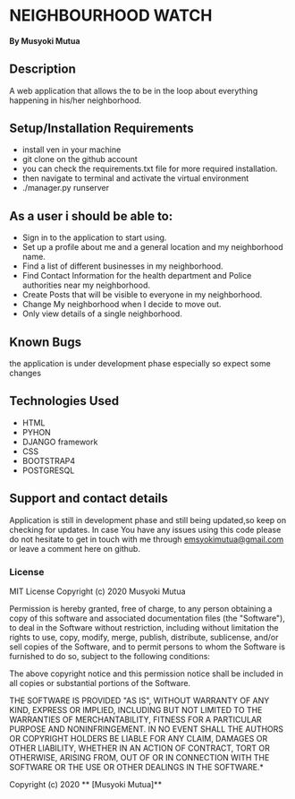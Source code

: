 # NEIGHBOURHOOD WATCH
#### By **Musyoki Mutua**
## Description
A web application that allows the to be in the loop about everything happening in his/her neighborhood.
## Setup/Installation Requirements
* install ven in your machine
* git clone on the github account
* you can check the requirements.txt file for more required installation.
* then navigate to terminal and activate the virtual environment
* ./manager.py runserver

## As a user i should be able to:
* Sign in to the application to start using.
* Set up a profile about me and a general location and my neighborhood name.
* Find a list of different businesses in my neighborhood.
* Find Contact Information for the health department and Police authorities near my neighborhood.
* Create Posts that will be visible to everyone in my neighborhood.
* Change My neighborhood when I decide to move out.
* Only view details of a single neighborhood.

## Known Bugs
the application is under development phase especially so expect some changes
## Technologies Used
* HTML
* PYHON
* DJANGO framework
* CSS
* BOOTSTRAP4
* POSTGRESQL
## Support and contact details
Application is still in development phase and still being updated,so keep on checking for updates. In case You have any issues using this code please do not hesitate to get in touch with me through emsyokimutua@gmail.com or leave a comment here on github.


### License
MIT License
Copyright (c) 2020 Musyoki Mutua

Permission is hereby granted, free of charge, to any person obtaining a copy of this software and associated documentation files (the "Software"), to deal in the Software without restriction, including without limitation the rights to use, copy, modify, merge, publish, distribute, sublicense, and/or sell copies of the Software, and to permit persons to whom the Software is furnished to do so, subject to the following conditions:

The above copyright notice and this permission notice shall be included in all copies or substantial portions of the Software.

THE SOFTWARE IS PROVIDED "AS IS", WITHOUT WARRANTY OF ANY KIND, EXPRESS OR IMPLIED, INCLUDING BUT NOT LIMITED TO THE WARRANTIES OF MERCHANTABILITY, FITNESS FOR A PARTICULAR PURPOSE AND NONINFRINGEMENT. IN NO EVENT SHALL THE AUTHORS OR COPYRIGHT HOLDERS BE LIABLE FOR ANY CLAIM, DAMAGES OR OTHER LIABILITY, WHETHER IN AN ACTION OF CONTRACT, TORT OR OTHERWISE, ARISING FROM, OUT OF OR IN CONNECTION WITH THE SOFTWARE OR THE USE OR OTHER DEALINGS IN THE SOFTWARE.*

Copyright (c) 2020 ** [Musyoki Mutua]**
